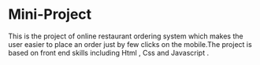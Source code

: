# Mini-Project
This is the project of online restaurant ordering system which makes the user easier to place an order just by few clicks on the mobile.The project is based on front end skills including Html , Css and Javascript .
